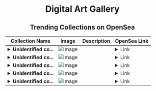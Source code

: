 <div align="center">

# Digital Art Gallery

## Trending Collections on OpenSea

| Collection Name                       | Image                                                                                     | Description                       | OpenSea Link                                                                                          |
|---------------------------------------|-------------------------------------------------------------------------------------------|-----------------------------------|--------------------------------------------------------------------------------------------------------|
| **<details><summary>Unidentified co...</summary>Unidentified contract 76b78af5-31a3-4a97-b320-4771c8ba29e9</details>** | ![Image](https://i.seadn.io/s/raw/files/e9acf51ddce687ccf33c485e916aec1b.jpg?w=500&auto=format?w=200&auto=format) |  | <details><summary>Link</summary>[Unidentified contract 76b78af5-31a3-4a97-b320-4771c8ba29e9](https://opensea.io/collection/unidentified-contract-76b78af5-31a3-4a97-b320-4771)</details> |
| **<details><summary>Unidentified co...</summary>Unidentified contract d3a532c3-4d7b-4791-a33e-6f6f0f49b70b</details>** | ![Image](https://i.seadn.io/s/raw/files/e9acf51ddce687ccf33c485e916aec1b.jpg?w=500&auto=format?w=200&auto=format) |  | <details><summary>Link</summary>[Unidentified contract d3a532c3-4d7b-4791-a33e-6f6f0f49b70b](https://opensea.io/collection/unidentified-contract-d3a532c3-4d7b-4791-a33e-6f6f)</details> |
| **<details><summary>Unidentified co...</summary>Unidentified contract 562da9fa-12d8-49b5-b04f-f8ded391f6c6</details>** | ![Image](https://i.seadn.io/s/raw/files/df347e19485204f10e65472fa5673730.jpg?w=500&auto=format?w=200&auto=format) |  | <details><summary>Link</summary>[Unidentified contract 562da9fa-12d8-49b5-b04f-f8ded391f6c6](https://opensea.io/collection/unidentified-contract-562da9fa-12d8-49b5-b04f-f8de)</details> |
| **<details><summary>Unidentified co...</summary>Unidentified contract 6f0b6005-4cb8-4deb-a95c-5c819d6776f7</details>** | ![Image](https://i.seadn.io/s/raw/files/a837708742ad8afcb35eb60ba787976d.jpg?w=500&auto=format?w=200&auto=format) |  | <details><summary>Link</summary>[Unidentified contract 6f0b6005-4cb8-4deb-a95c-5c819d6776f7](https://opensea.io/collection/unidentified-contract-6f0b6005-4cb8-4deb-a95c-5c81)</details> |
| **<details><summary>Unidentified co...</summary>Unidentified contract 84667fcc-9eb9-4a55-8ab0-6dbe856f24c3</details>** | ![Image](https://i.seadn.io/s/raw/files/f09347afe3f5a7fdda4e0f4cbe8fe68f.png?w=500&auto=format?w=200&auto=format) |  | <details><summary>Link</summary>[Unidentified contract 84667fcc-9eb9-4a55-8ab0-6dbe856f24c3](https://opensea.io/collection/unidentified-contract-84667fcc-9eb9-4a55-8ab0-6dbe)</details> |

</div>